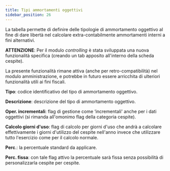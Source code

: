 ```yaml
---
title: Tipi ammortamenti oggettivi
sidebar_position: 26
---
```


La tabella permette di definire delle tipologie di ammortamento oggettivo al fine di dare libertà nel calcolare extra-contabilmente ammortamenti interni a fini alternativi. 

**ATTENZIONE**:
Per il modulo *controlling* è stata sviluppata una nuova funzionalità specifica (creando un tab apposito all'interno della scheda cespite). 

La presente funzionalità rimane attiva (anche per retro-compatibilità) nel modulo amministrazione, e potrebbe in futuro essere arricchita di ulteriori funzionalità utili ai fini fiscali.

**Tipo**: codice identificativo del tipo di ammortamento oggettivo.

**Descrizione**: descrizione del tipo di ammortamento oggettivo.

**Oper. incrementali**: flag di gestione come ‘incrementali' anche per i dati oggettivi (si rimanda all'omonimo flag della categoria cespite).

**Calcolo giorni d'uso**: flag di calcolo per giorni d'uso che andrà a calcolare effettivamente i giorni d'utilizzo del cespite nell'anno invece che utilizzare tutto l'esercizio come per il calcolo normale.

**Perc**.: la percentuale standard da applicare.

**Perc. fissa**: con tale flag attivo la percentuale sarà fissa senza possibilità di personalizzarla cespite per cespite.